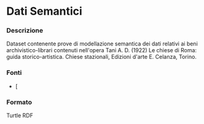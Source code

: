 # Dati Semantici

### Descrizione
Dataset contenente prove di modellazione semantica dei dati relativi ai beni archivistico-librari contenuti nell'opera Tani A. D. (1922) Le chiese di Roma: guida storico-artistica. Chiese stazionali, Edizioni d'arte E. Celanza, Torino.

### Fonti
- [

### Formato
Turtle RDF
